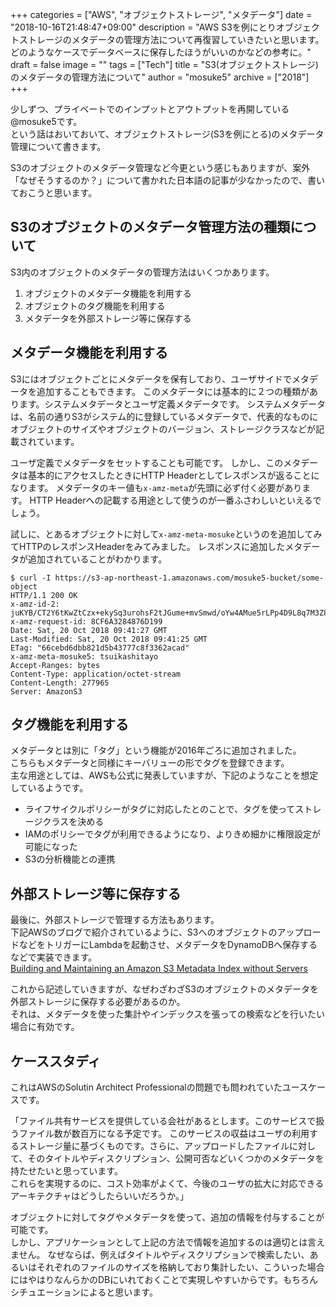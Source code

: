 +++
categories = ["AWS", "オブジェクトストレージ", "メタデータ"]
date = "2018-10-16T21:48:47+09:00"
description = "AWS S3を例にとりオブジェクトストレージのメタデータの管理方法について再復習していきたいと思います。どのようなケースでデータベースに保存したほうがいいのかなどの参考に。"
draft = false
image = ""
tags = ["Tech"]
title = "S3(オブジェクトストレージ)のメタデータの管理方法について"
author = "mosuke5"
archive = ["2018"]
+++

少しずつ、プライベートでのインプットとアウトプットを再開している@mosuke5です。  
という話はおいておいて、オブジェクトストレージ(S3を例にとる)のメタデータ管理について書きます。

S3のオブジェクトのメタデータ管理など今更という感じもありますが、案外「なぜそうするのか？」について書かれた日本語の記事が少なかったので、書いておこうと思います。

<!--more-->

## S3のオブジェクトのメタデータ管理方法の種類について
S3内のオブジェクトのメタデータの管理方法はいくつかあります。

1. オブジェクトのメタデータ機能を利用する
1. オブジェクトのタグ機能を利用する
1. メタデータを外部ストレージ等に保存する

## メタデータ機能を利用する
S3にはオブジェクトごとにメタデータを保有しており、ユーザサイドでメタデータを追加することもできます。
このメタデータには基本的に２つの種類があります。システムメタデータとユーザ定義メタデータです。
システムメタデータは、名前の通りS3がシステム的に登録しているメタデータで、代表的なものにオブジェクトのサイズやオブジェクトのバージョン、ストレージクラスなどが記載されています。

ユーザ定義でメタデータをセットすることも可能です。
しかし、このメタデータは基本的にアクセスしたときにHTTP Headerとしてレスポンスが返ることになります。
メタデータのキー値も`x-amz-meta`が先頭に必ず付く必要があります。
HTTP Headerへの記載する用途として使うのが一番ふさわしいといえるでしょう。

試しに、とあるオブジェクトに対して`x-amz-meta-mosuke`というのを追加してみてHTTPのレスポンスHeaderをみてみました。
レスポンスに追加したメタデータが追加されていることがわかります。

```
$ curl -I https://s3-ap-northeast-1.amazonaws.com/mosuke5-bucket/some-object
HTTP/1.1 200 OK
x-amz-id-2: juKYB/CT2Y6tKwZtCzx+ekySq3urohsF2tJGume+mvSmwd/oYw4AMue5rLPp4D9L8q7M3Z8x/T0=
x-amz-request-id: 8CF6A3284876D199
Date: Sat, 20 Oct 2018 09:41:27 GMT
Last-Modified: Sat, 20 Oct 2018 09:41:25 GMT
ETag: "66cebd6dbb821d5b43777c8f3362acad"
x-amz-meta-mosuke5: tsuikashitayo
Accept-Ranges: bytes
Content-Type: application/octet-stream
Content-Length: 277965
Server: AmazonS3
```

## タグ機能を利用する
メタデータとは別に「タグ」という機能が2016年ごろに追加されました。  
こちらもメタデータと同様にキーバリューの形でタグを登録できます。  
主な用途としては、AWSも公式に発表していますが、下記のようなことを想定しているようです。

- ライフサイクルポリシーがタグに対応したとのことで、タグを使ってストレージクラスを決める
- IAMのポリシーでタグが利用できるようになり、よりきめ細かに権限設定が可能になった
- S3の分析機能との連携

## 外部ストレージ等に保存する
最後に、外部ストレージで管理する方法もあります。  
下記AWSのブログで紹介されているように、S3へのオブジェクトのアップロードなどをトリガーにLambdaを起動させ、メタデータをDynamoDBへ保存するなどで実装できます。  
<a href="https://aws.amazon.com/jp/blogs/big-data/building-and-maintaining-an-amazon-s3-metadata-index-without-servers/" target="_blank">Building and Maintaining an Amazon S3 Metadata Index without Servers</a>

これから記述していきますが、なぜわざわざS3のオブジェクトのメタデータを外部ストレージに保存する必要があるのか。  
それは、メタデータを使った集計やインデックスを張っての検索などを行いたい場合に有効です。

## ケーススタディ
これはAWSのSolutin Architect Professionalの問題でも問われていたユースケースです。

「ファイル共有サービスを提供している会社があるとします。このサービスで扱うファイル数が数百万になる予定です。
このサービスの収益はユーザの利用するストレージ量に基づくものです。さらに、アップロードしたファイルに対して、そのタイトルやディスクリプション、公開可否などいくつかのメタデータを持たせたいと思っています。  
これらを実現するのに、コスト効率がよくて、今後のユーザの拡大に対応できるアーキテクチャはどうしたらいいだろうか。」

オブジェクトに対してタグやメタデータを使って、追加の情報を付与することが可能です。  
しかし、アプリケーションとして上記の方法で情報を追加するのは適切とは言えません。
なぜならば、例えばタイトルやディスクリプションで検索したい、あるいはそれぞれのファイルのサイズを格納しており集計したい、こういった場合にはやはりなんらかのDBにいれておくことで実現しやすいからです。もちろんシチュエーションによると思います。
